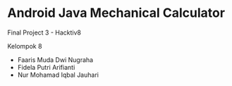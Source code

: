 # Android Java Mechanical Calculator

Final Project 3 - Hacktiv8

Kelompok 8
- Faaris Muda Dwi Nugraha
- Fidela Putri Arifianti
- Nur Mohamad Iqbal Jauhari
